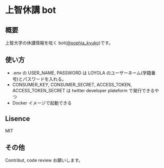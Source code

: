 # 上智休講 bot

## 概要

上智大学の休講情報を呟く bot([@sophia_kyuko](https://twitter.com/sophia_kyuko))です。

## 使い方

-   .env の USER_NAME, PASSWORD は LOYOLA のユーザーネーム(学籍番号)とパスワードを入れる。
-   CONSUMER_KEY, CONSUMER_SECRET, ACCESS_TOKEN, ACCESS_TOKEN_SECRET は twitter developer plateform で発行できるやつ
-   Docker イメージで起動できる

## Lisence

MIT

## その他

Contribut, code review お願いします。
